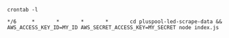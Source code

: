 
    crontab -l

    */6     *       *       *       *       cd pluspool-led-scrape-data && AWS_ACCESS_KEY_ID=MY_ID AWS_SECRET_ACCESS_KEY=MY_SECRET node index.js
